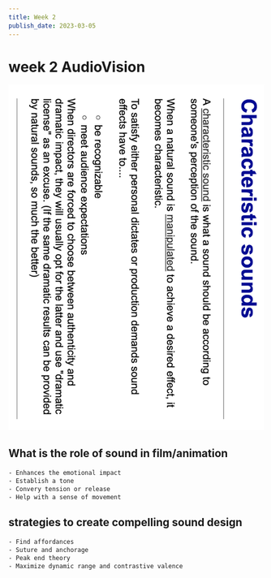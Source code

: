 ```yaml
---
title: Week 2
publish_date: 2023-03-05
---
```



# week 2 AudioVision #

![Photo N/A](./img/Charactersound.png)

## What is the role of sound in film/animation ##

    - Enhances the emotional impact
    - Establish a tone
    - Convery tension or release
    - Help with a sense of movement


## strategies to create compelling sound design ##

    - Find affordances
    - Suture and anchorage
    - Peak end theory
    - Maximize dynamic range and contrastive valence
